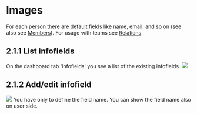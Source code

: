 # Images

For each person there are default fields like name, email, and so on \(see also see [Members](gallerytypes.md)\). For usage with teams see [Relations](albumtypes.md)

## 2.1.1 List infofields

On the dashboard tab 'infofields' you see a list of the existing infofields. ![](https://github.com/XoopsDocs/wgteams-tutorial/tree/20ebc8ef689afce0df682fd4cec9cfb2ba6574b0/.gitbook/assets/infofields_list.png)

## 2.1.2 Add/edit infofield

![](https://github.com/XoopsDocs/wgteams-tutorial/tree/20ebc8ef689afce0df682fd4cec9cfb2ba6574b0/.gitbook/assets/infofields_add.png) You have only to define the field name. You can show the field name also on user side.

